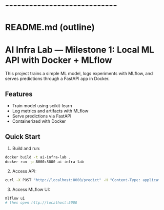 # ----------------------------
# README.md (outline)

# AI Infra Lab — Milestone 1: Local ML API with Docker + MLflow

This project trains a simple ML model, logs experiments with MLflow, and serves predictions through a FastAPI app in Docker.

## Features
- Train model using scikit-learn
- Log metrics and artifacts with MLflow
- Serve predictions via FastAPI
- Containerized with Docker

## Quick Start

1. Build and run:
```bash
docker build -t ai-infra-lab .
docker run -p 8000:8000 ai-infra-lab
```

2. Access API:
```bash
curl -X POST "http://localhost:8000/predict" -H "Content-Type: application/json" -d '{"features": [5.1, 3.5, 1.4, 0.2]}'
```

3. Access MLflow UI:
```bash
mlflow ui
# then open http://localhost:5000
```
